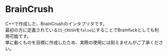# BrainCrush
C++で作成した、BrainCrushのインタプリタです。  
最初の方に定義されている```IS_CRUSH```を```false```にすることでBrainfuckとしても利用可能です。  
単に動くものを目標に作成したため、実際の使用には耐えませんがご了承ください。  
